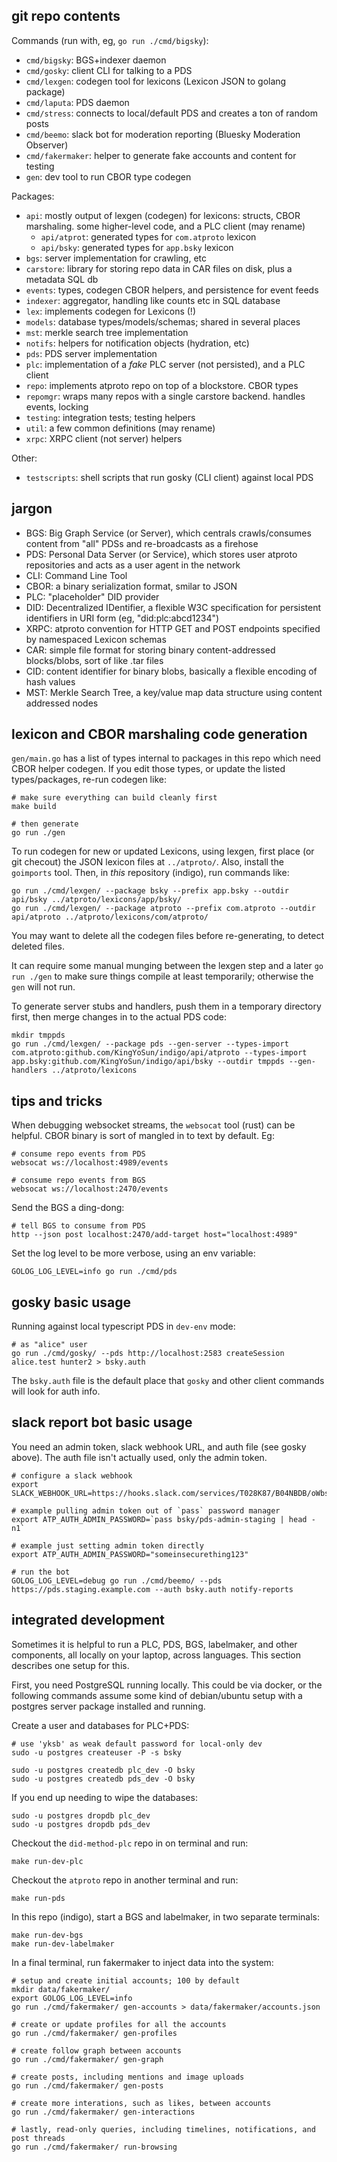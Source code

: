 ## git repo contents

Commands (run with, eg, `go run ./cmd/bigsky`):

- `cmd/bigsky`: BGS+indexer daemon
- `cmd/gosky`: client CLI for talking to a PDS
- `cmd/lexgen`: codegen tool for lexicons (Lexicon JSON to golang package)
- `cmd/laputa`: PDS daemon
- `cmd/stress`: connects to local/default PDS and creates a ton of random posts
- `cmd/beemo`: slack bot for moderation reporting (Bluesky Moderation Observer)
- `cmd/fakermaker`: helper to generate fake accounts and content for testing
- `gen`: dev tool to run CBOR type codegen

Packages:

- `api`: mostly output of lexgen (codegen) for lexicons: structs, CBOR marshaling. some higher-level code, and a PLC client (may rename)
  - `api/atprot`: generated types for `com.atproto` lexicon
  - `api/bsky`: generated types for `app.bsky` lexicon
- `bgs`: server implementation for crawling, etc
- `carstore`: library for storing repo data in CAR files on disk, plus a metadata SQL db
- `events`: types, codegen CBOR helpers, and persistence for event feeds
- `indexer`: aggregator, handling like counts etc in SQL database
- `lex`: implements codegen for Lexicons (!)
- `models`: database types/models/schemas; shared in several places
- `mst`: merkle search tree implementation
- `notifs`: helpers for notification objects (hydration, etc)
- `pds`: PDS server implementation
- `plc`: implementation of a _fake_ PLC server (not persisted), and a PLC client
- `repo`: implements atproto repo on top of a blockstore. CBOR types
- `repomgr`: wraps many repos with a single carstore backend. handles events, locking
- `testing`: integration tests; testing helpers
- `util`: a few common definitions (may rename)
- `xrpc`: XRPC client (not server) helpers

Other:

- `testscripts`: shell scripts that run gosky (CLI client) against local PDS

## jargon

- BGS: Big Graph Service (or Server), which centrals crawls/consumes content from "all" PDSs and re-broadcasts as a firehose
- PDS: Personal Data Server (or Service), which stores user atproto repositories and acts as a user agent in the network
- CLI: Command Line Tool
- CBOR: a binary serialization format, smilar to JSON
- PLC: "placeholder" DID provider
- DID: Decentralized IDentifier, a flexible W3C specification for persistent identifiers in URI form (eg, "did:plc:abcd1234")
- XRPC: atproto convention for HTTP GET and POST endpoints specified by namespaced Lexicon schemas
- CAR: simple file format for storing binary content-addressed blocks/blobs, sort of like .tar files
- CID: content identifier for binary blobs, basically a flexible encoding of hash values
- MST: Merkle Search Tree, a key/value map data structure using content addressed nodes

## lexicon and CBOR marshaling code generation

`gen/main.go` has a list of types internal to packages in this repo which need CBOR helper codegen. If you edit those types, or update the listed types/packages, re-run codegen like:

    # make sure everything can build cleanly first
    make build

    # then generate
    go run ./gen

To run codegen for new or updated Lexicons, using lexgen, first place (or git
checout) the JSON lexicon files at `../atproto/`. Also, install the `goimports`
tool. Then, in _this_ repository (indigo), run commands like:

    go run ./cmd/lexgen/ --package bsky --prefix app.bsky --outdir api/bsky ../atproto/lexicons/app/bsky/
    go run ./cmd/lexgen/ --package atproto --prefix com.atproto --outdir api/atproto ../atproto/lexicons/com/atproto/

You may want to delete all the codegen files before re-generating, to detect deleted files.

It can require some manual munging between the lexgen step and a later `go run ./gen` to make sure things compile at least temporarily; otherwise the `gen` will not run.

To generate server stubs and handlers, push them in a temporary directory
first, then merge changes in to the actual PDS code:

    mkdir tmppds
    go run ./cmd/lexgen/ --package pds --gen-server --types-import com.atproto:github.com/KingYoSun/indigo/api/atproto --types-import app.bsky:github.com/KingYoSun/indigo/api/bsky --outdir tmppds --gen-handlers ../atproto/lexicons

## tips and tricks

When debugging websocket streams, the `websocat` tool (rust) can be helpful. CBOR binary is sort of mangled in to text by default. Eg:

    # consume repo events from PDS
    websocat ws://localhost:4989/events

    # consume repo events from BGS
    websocat ws://localhost:2470/events

Send the BGS a ding-dong:

    # tell BGS to consume from PDS
    http --json post localhost:2470/add-target host="localhost:4989"

Set the log level to be more verbose, using an env variable:

    GOLOG_LOG_LEVEL=info go run ./cmd/pds

## gosky basic usage

Running against local typescript PDS in `dev-env` mode:

    # as "alice" user
    go run ./cmd/gosky/ --pds http://localhost:2583 createSession alice.test hunter2 > bsky.auth

The `bsky.auth` file is the default place that `gosky` and other client
commands will look for auth info.

## slack report bot basic usage

You need an admin token, slack webhook URL, and auth file (see gosky above).
The auth file isn't actually used, only the admin token.

    # configure a slack webhook
    export SLACK_WEBHOOK_URL=https://hooks.slack.com/services/T028K87/B04NBDB/oWbsHasdf23r2d

    # example pulling admin token out of `pass` password manager
    export ATP_AUTH_ADMIN_PASSWORD=`pass bsky/pds-admin-staging | head -n1`

    # example just setting admin token directly
    export ATP_AUTH_ADMIN_PASSWORD="someinsecurething123"

    # run the bot
    GOLOG_LOG_LEVEL=debug go run ./cmd/beemo/ --pds https://pds.staging.example.com --auth bsky.auth notify-reports

## integrated development

Sometimes it is helpful to run a PLC, PDS, BGS, labelmaker, and other
components, all locally on your laptop, across languages. This section
describes one setup for this.

First, you need PostgreSQL running locally. This could be via docker, or the
following commands assume some kind of debian/ubuntu setup with a postgres
server package installed and running.

Create a user and databases for PLC+PDS:

    # use 'yksb' as weak default password for local-only dev
    sudo -u postgres createuser -P -s bsky

    sudo -u postgres createdb plc_dev -O bsky
    sudo -u postgres createdb pds_dev -O bsky

If you end up needing to wipe the databases:

    sudo -u postgres dropdb plc_dev
    sudo -u postgres dropdb pds_dev

Checkout the `did-method-plc` repo in on terminal and run:

    make run-dev-plc

Checkout the `atproto` repo in another terminal and run:

    make run-pds

In this repo (indigo), start a BGS and labelmaker, in two separate terminals:

    make run-dev-bgs
    make run-dev-labelmaker

In a final terminal, run fakermaker to inject data into the system:

    # setup and create initial accounts; 100 by default
    mkdir data/fakermaker/
    export GOLOG_LOG_LEVEL=info
    go run ./cmd/fakermaker/ gen-accounts > data/fakermaker/accounts.json

    # create or update profiles for all the accounts
    go run ./cmd/fakermaker/ gen-profiles

    # create follow graph between accounts
    go run ./cmd/fakermaker/ gen-graph

    # create posts, including mentions and image uploads
    go run ./cmd/fakermaker/ gen-posts

    # create more interations, such as likes, between accounts
    go run ./cmd/fakermaker/ gen-interactions

    # lastly, read-only queries, including timelines, notifications, and post threads
    go run ./cmd/fakermaker/ run-browsing
